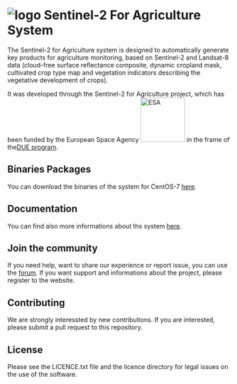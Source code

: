 # ![logo](http://www.esa-sen2agri.org/wp-content/uploads/2017/03/sen2agri-logo-small.png) Sentinel-2 For Agriculture System

The Sentinel-2 for Agriculture system is designed to automatically generate key products for agriculture monitoring, based on Sentinel-2 and Landsat-8 data (cloud-free surface reflectance composite, dynamic cropland mask, cultivated crop type map and vegetation indicators describing the vegetative development of crops).
 
It was developed through the Sentinel-2 for Agriculture project, which has been funded by the European Space Agency <img src="http://www.esa.int/esalogo/images/downloads/Logo_Solid/Office_presentation/08_logo_solid_dark_blue.bmp" alt="ESA" width="100"/> in the frame of the[DUE program](http://due.esrin.esa.int/).

## Binaries Packages

You can download the binaries of the system for CentOS-7 [here](http://www.esa-sen2agri.org/resources/software). 

## Documentation

You can find also more informations about ths system [here](http://www.esa-sen2agri.org/resources/technical-documents).

## Join the community

If you need help, want to share our experience or report issue, you can use the [forum](http://www.esa-sen2agri.org/forum/). If you want support and informations about the project, please register to the website. 

## Contributing

We are strongly interessted by new contributions. If you are interested, please submit a pull request to this repository. 

## License

Please see the LICENCE.txt file and the licence directory for legal issues on the use of the software.

